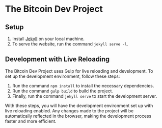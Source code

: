 # The Bitcoin Dev Project

## Setup

1. Install [Jekyll](https://jekyllrb.com/docs/installation/) on your local machine.
2. To serve the website, run the command `jekyll serve -l`.

## Development with Live Reloading

The Bitcoin Dev Project uses Gulp for live reloading and development. To set up the development environment, follow these steps:

1. Run the command `npm install` to install the necessary dependencies.
2. Run the command `gulp build` to build the project.
3. Finally, run the command `jekyll serve` to start the development server.

With these steps, you will have the development environment set up with live reloading enabled. Any changes made to the project will be automatically reflected in the browser, making the development process faster and more efficient.
